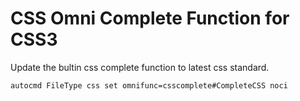 CSS Omni Complete Function for CSS3
===================================

Update the bultin css complete function to latest css standard.

    autocmd FileType css set omnifunc=csscomplete#CompleteCSS noci
